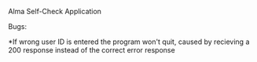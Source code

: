 Alma Self-Check Application

Bugs:

*If wrong user ID is entered the program won't quit, caused by recieving a 200 response instead of the correct error response

